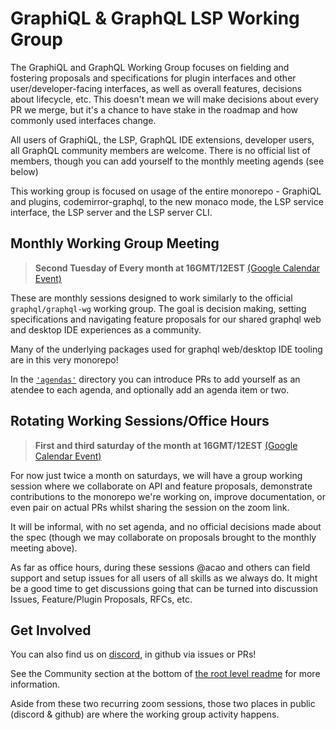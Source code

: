 # GraphiQL & GraphQL LSP Working Group

The GraphiQL and GraphQL Working Group focuses on fielding and fostering proposals and specifications for plugin interfaces and other user/developer-facing interfaces, as well as overall features, decisions about lifecycle, etc. This doesn't mean we will make decisions about every PR we merge, but it's a chance to have stake in the roadmap and how commonly used interfaces change.

All users of GraphiQL, the LSP, GraphQL IDE extensions, developer users, all GraphQL community members are welcome. There is no official list of members, though you can add yourself to the monthly meeting agends (see below)

This working group is focused on usage of the entire monorepo - GraphiQL and plugins, codemirror-graphql, to the new monaco mode, the LSP service interface, the LSP server and the LSP server CLI.

## Monthly Working Group Meeting

> **Second Tuesday of Every month at 16GMT/12EST** [(Google Calendar Event)](https://calendar.google.com/event?action=TEMPLATE&tmeid=NHN2YjJwcGc5bGxvb3MycW1xbXA1aTU3bzRfMjAyMDA0MTRUMTYwMDAwWiByaWtraS5zY2h1bHRlQG0&tmsrc=rikki.schulte%40gmail.com&scp=ALL)

These are monthly sessions designed to work similarly to the official `graphql/graphql-wg` working group. The goal is decision making, setting specifications and navigating feature proposals for our shared graphql web and desktop IDE experiences as a community.

Many of the underlying packages used for graphql web/desktop IDE tooling are in this very monorepo!

In the [`'agendas'`]('/agendas') directory you can introduce PRs to add yourself as an atendee to each agenda, and optionally add an agenda item or two.

## Rotating Working Sessions/Office Hours

> **First and third saturday of the month at 16GMT/12EST** [(Google Calendar Event)](https://calendar.google.com/event?action=TEMPLATE&tmeid=NXYxZnEzdHBvcHNqaTNrZHA5cm1obmFldm1fMjAyMDA0MThUMTYwMDAwWiByaWtraS5zY2h1bHRlQG0&tmsrc=rikki.schulte%40gmail.com&scp=ALL)

For now just twice a month on saturdays, we will have a group working session where we collaborate on API and feature proposals, demonstrate contributions to the monorepo we're working on, improve documentation, or even pair on actual PRs whilst sharing the session on the zoom link.

It will be informal, with no set agenda, and no official decisions made about the spec (though we may collaborate on proposals brought to the monthly meeting above).

As far as office hours, during these sessions @acao and others can field support and setup issues for all users of all skills as we always do.
It might be a good time to get discussions going that can be turned into discussion Issues, Feature/Plugin Proposals, RFCs, etc.

## Get Involved

You can also find us on [discord](https://discord.gg/8J65QW), in github via issues or PRs!

See the Community section at the bottom of [the root level readme](../README.md) for more information.

Aside from these two recurring zoom sessions, those two places in public (discord & github) are where the working group activity happens.
